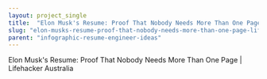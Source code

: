 ```yaml
---
layout: project_single
title:  "Elon Musk's Resume: Proof That Nobody Needs More Than One Page | Lifehacker Australia"
slug: "elon-musks-resume-proof-that-nobody-needs-more-than-one-page-lifehacker-australia"
parent: "infographic-resume-engineer-ideas"
---
```

Elon Musk's Resume: Proof That Nobody Needs More Than One Page | Lifehacker Australia